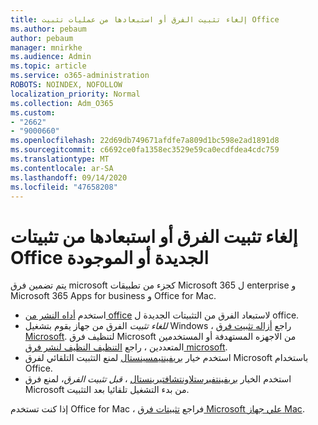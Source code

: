 ```yaml
---
title: إلغاء تثبيت الفرق أو استبعادها من عمليات تثبيت Office
ms.author: pebaum
author: pebaum
manager: mnirkhe
ms.audience: Admin
ms.topic: article
ms.service: o365-administration
ROBOTS: NOINDEX, NOFOLLOW
localization_priority: Normal
ms.collection: Adm_O365
ms.custom:
- "2662"
- "9000660"
ms.openlocfilehash: 22d69db749671afdfe7a809d1bc598e2ad1891d8
ms.sourcegitcommit: c6692ce0fa1358ec3529e59ca0ecdfdea4cdc759
ms.translationtype: MT
ms.contentlocale: ar-SA
ms.lasthandoff: 09/14/2020
ms.locfileid: "47658208"
---
```

# <a name="uninstall-or-exclude-teams-from-new-or-existing-office-installations"></a>إلغاء تثبيت الفرق أو استبعادها من تثبيتات Office الجديدة أو الموجودة

يتم تضمين فرق microsoft كجزء من تطبيقات Microsoft 365 ل enterprise و Microsoft 365 Apps for business و Office for Mac.

- استخدم [أداه النشر من office](https://docs.microsoft.com/deployoffice/teams-install#how-to-exclude-microsoft-teams-from-new-installations-of-microsoft-365-apps) لاستبعاد الفرق من التثبيتات الجديدة ل office.
- *للغاء تثبيت* الفرق من جهاز يقوم بتشغيل Windows ، راجع [أزاله تثبيت فرق Microsoft](https://support.office.com/article/3b159754-3c26-4952-abe7-57d27f5f4c81). لتنظيف فرق Microsoft من الاجهزه المستهدفة أو المستخدمين المتعددين ، راجع [التنظيف النظيف لنشر فرق microsoft](https://docs.microsoft.com/microsoftteams/scripts/powershell-script-teams-deployment-clean-up).
- استخدم خيار [بريفينتيمسينستال](https://docs.microsoft.com/deployoffice/teams-install#use-group-policy-to-control-the-installation-of-microsoft-teams
) لمنع التثبيت التلقائي لفرق Microsoft باستخدام Office.
- استخدم الخيار [بريفينتفيرستلاونتشافتيرينستال](https://docs.microsoft.com/deployoffice/teams-install#use-group-policy-to-prevent-microsoft-teams-from-starting-automatically-after-installation) ، *قبل تثبيت الفرق*، لمنع فرق Microsoft من بدء التشغيل تلقائيا بعد التثبيت.

إذا كنت تستخدم Office for Mac ، فراجع [تثبيتات فرق Microsoft علي جهاز Mac](https://docs.microsoft.com/deployoffice/teams-install#microsoft-teams-installations-on-a-mac).
